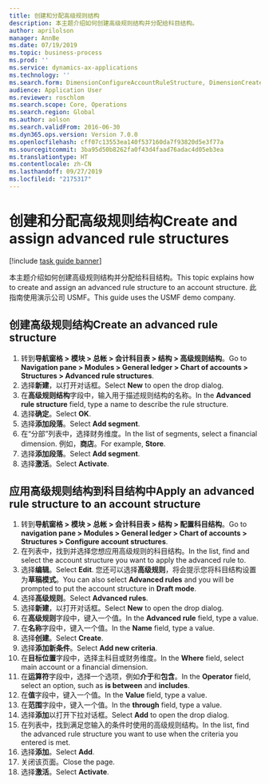 ```yaml
---
title: 创建和分配高级规则结构
description: 本主题介绍如何创建高级规则结构并分配给科目结构。
author: aprilolson
manager: AnnBe
ms.date: 07/19/2019
ms.topic: business-process
ms.prod: ''
ms.service: dynamics-ax-applications
ms.technology: ''
ms.search.form: DimensionConfigureAccountRuleStructure, DimensionCreateAccountRuleStructure, DimensionHierarchyAddLevel, DimensionHierarchyConstraintActivate, DimensionConfigureAccountStructure, DimensionConfigureAccountRule, DimensionCreateAccountRule, DimensionSelectAccountRuleStructure
audience: Application User
ms.reviewer: roschlom
ms.search.scope: Core, Operations
ms.search.region: Global
ms.author: aolson
ms.search.validFrom: 2016-06-30
ms.dyn365.ops.version: Version 7.0.0
ms.openlocfilehash: cff07c13553ea140f537160da7f93820d5e3f77a
ms.sourcegitcommit: 3ba95d50b8262fa0f43d4faad76adac4d05eb3ea
ms.translationtype: HT
ms.contentlocale: zh-CN
ms.lasthandoff: 09/27/2019
ms.locfileid: "2175317"
---
```

# <a name="create-and-assign-advanced-rule-structures"></a><span data-ttu-id="94e0f-103">创建和分配高级规则结构</span><span class="sxs-lookup"><span data-stu-id="94e0f-103">Create and assign advanced rule structures</span></span>

[!include [task guide banner](../../includes/task-guide-banner.md)]

<span data-ttu-id="94e0f-104">本主题介绍如何创建高级规则结构并分配给科目结构。</span><span class="sxs-lookup"><span data-stu-id="94e0f-104">This topic explains how to create and assign an advanced rule structure to an account structure.</span></span> <span data-ttu-id="94e0f-105">此指南使用演示公司 USMF。</span><span class="sxs-lookup"><span data-stu-id="94e0f-105">This guide uses the USMF demo company.</span></span>

## <a name="create-an-advanced-rule-structure"></a><span data-ttu-id="94e0f-106">创建高级规则结构</span><span class="sxs-lookup"><span data-stu-id="94e0f-106">Create an advanced rule structure</span></span>
1. <span data-ttu-id="94e0f-107">转到**导航窗格 > 模块 > 总帐 > 会计科目表 > 结构 > 高级规则结构**。</span><span class="sxs-lookup"><span data-stu-id="94e0f-107">Go to **Navigation pane > Modules > General ledger > Chart of accounts > Structures > Advanced rule structures**.</span></span>
2. <span data-ttu-id="94e0f-108">选择**新建**，以打开对话框。</span><span class="sxs-lookup"><span data-stu-id="94e0f-108">Select **New** to open the drop dialog.</span></span>
3. <span data-ttu-id="94e0f-109">在**高级规则结构**字段中，输入用于描述规则结构的名称。</span><span class="sxs-lookup"><span data-stu-id="94e0f-109">In the **Advanced rule structure** field, type a name to describe the rule structure.</span></span>
4. <span data-ttu-id="94e0f-110">选择**确定**。</span><span class="sxs-lookup"><span data-stu-id="94e0f-110">Select **OK**.</span></span>
5. <span data-ttu-id="94e0f-111">选择**添加段落**。</span><span class="sxs-lookup"><span data-stu-id="94e0f-111">Select **Add segment**.</span></span>
6. <span data-ttu-id="94e0f-112">在“分部”列表中，选择财务维度。</span><span class="sxs-lookup"><span data-stu-id="94e0f-112">In the list of segments, select a financial dimension.</span></span> <span data-ttu-id="94e0f-113">例如，**商店**。</span><span class="sxs-lookup"><span data-stu-id="94e0f-113">For example, **Store**.</span></span>  
7. <span data-ttu-id="94e0f-114">选择**添加段落**。</span><span class="sxs-lookup"><span data-stu-id="94e0f-114">Select **Add segment**.</span></span>
8. <span data-ttu-id="94e0f-115">选择**激活**。</span><span class="sxs-lookup"><span data-stu-id="94e0f-115">Select **Activate**.</span></span>

## <a name="apply-an-advanced-rule-structure-to-an-account-structure"></a><span data-ttu-id="94e0f-116">应用高级规则结构到科目结构中</span><span class="sxs-lookup"><span data-stu-id="94e0f-116">Apply an advanced rule structure to an account structure</span></span>
1. <span data-ttu-id="94e0f-117">转到**导航窗格 > 模块 > 总帐 > 会计科目表 > 结构 > 配置科目结构**。</span><span class="sxs-lookup"><span data-stu-id="94e0f-117">Go to **navigation pane > Modules > General ledger > Chart of accounts > Structures > Configure account structures**.</span></span>
2. <span data-ttu-id="94e0f-118">在列表中，找到并选择您想应用高级规则的科目结构。</span><span class="sxs-lookup"><span data-stu-id="94e0f-118">In the list, find and select the account structure you want to apply the advanced rule to.</span></span>
3. <span data-ttu-id="94e0f-119">选择**编辑**。</span><span class="sxs-lookup"><span data-stu-id="94e0f-119">Select **Edit**.</span></span> <span data-ttu-id="94e0f-120">您还可以选择**高级规则**，将会提示您将科目结构设置为**草稿模式**。</span><span class="sxs-lookup"><span data-stu-id="94e0f-120">You can also select **Advanced rules** and you will be prompted to put the account structure in **Draft mode**.</span></span>  
4. <span data-ttu-id="94e0f-121">选择**高级规则**。</span><span class="sxs-lookup"><span data-stu-id="94e0f-121">Select **Advanced rules**.</span></span>
5. <span data-ttu-id="94e0f-122">选择**新建**，以打开对话框。</span><span class="sxs-lookup"><span data-stu-id="94e0f-122">Select **New** to open the drop dialog.</span></span>
6. <span data-ttu-id="94e0f-123">在**高级规则**字段中，键入一个值。</span><span class="sxs-lookup"><span data-stu-id="94e0f-123">In the **Advanced rule** field, type a value.</span></span>
7. <span data-ttu-id="94e0f-124">在**名称**字段中，键入一个值。</span><span class="sxs-lookup"><span data-stu-id="94e0f-124">In the **Name** field, type a value.</span></span>
8. <span data-ttu-id="94e0f-125">选择**创建**。</span><span class="sxs-lookup"><span data-stu-id="94e0f-125">Select **Create**.</span></span>
9. <span data-ttu-id="94e0f-126">选择**添加新条件**。</span><span class="sxs-lookup"><span data-stu-id="94e0f-126">Select **Add new criteria**.</span></span>
10. <span data-ttu-id="94e0f-127">在**目标位置**字段中，选择主科目或财务维度。</span><span class="sxs-lookup"><span data-stu-id="94e0f-127">In the **Where** field, select main account or a financial dimension.</span></span>
11. <span data-ttu-id="94e0f-128">在**运算符**字段中，选择一个选项，例如**介于**和**包含**。</span><span class="sxs-lookup"><span data-stu-id="94e0f-128">In the **Operator** field, select an option, such as **is between** and **includes**.</span></span>
12. <span data-ttu-id="94e0f-129">在**值**字段中，键入一个值。</span><span class="sxs-lookup"><span data-stu-id="94e0f-129">In the **Value** field, type a value.</span></span>
13. <span data-ttu-id="94e0f-130">在**范围**字段中，键入一个值。</span><span class="sxs-lookup"><span data-stu-id="94e0f-130">In the **through** field, type a value.</span></span>
14. <span data-ttu-id="94e0f-131">选择**添加**以打开下拉对话框。</span><span class="sxs-lookup"><span data-stu-id="94e0f-131">Select **Add** to open the drop dialog.</span></span>
15. <span data-ttu-id="94e0f-132">在列表中，找到满足您输入的条件时使用的高级规则结构。</span><span class="sxs-lookup"><span data-stu-id="94e0f-132">In the list, find the advanced rule structure you want to use when the criteria you entered is met.</span></span>
16. <span data-ttu-id="94e0f-133">选择**添加**。</span><span class="sxs-lookup"><span data-stu-id="94e0f-133">Select **Add**.</span></span>
17. <span data-ttu-id="94e0f-134">关闭该页面。</span><span class="sxs-lookup"><span data-stu-id="94e0f-134">Close the page.</span></span>
18. <span data-ttu-id="94e0f-135">选择**激活**。</span><span class="sxs-lookup"><span data-stu-id="94e0f-135">Select **Activate**.</span></span>

